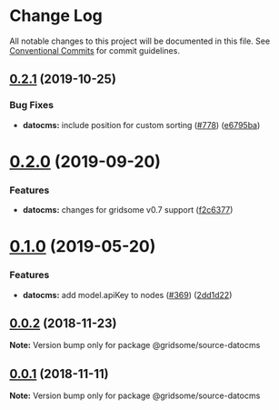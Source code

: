 # Change Log

All notable changes to this project will be documented in this file.
See [Conventional Commits](https://conventionalcommits.org) for commit guidelines.

## [0.2.1](https://github.com/gridsome/gridsome/tree/master/packages/source-datocms/compare/@gridsome/source-datocms@0.2.0...@gridsome/source-datocms@0.2.1) (2019-10-25)


### Bug Fixes

* **datocms:** include position for custom sorting ([#778](https://github.com/gridsome/gridsome/tree/master/packages/source-datocms/issues/778)) ([e6795ba](https://github.com/gridsome/gridsome/tree/master/packages/source-datocms/commit/e6795ba))





# [0.2.0](https://github.com/gridsome/gridsome/tree/master/packages/source-datocms/compare/@gridsome/source-datocms@0.1.0...@gridsome/source-datocms@0.2.0) (2019-09-20)


### Features

* **datocms:** changes for gridsome v0.7 support ([f2c6377](https://github.com/gridsome/gridsome/tree/master/packages/source-datocms/commit/f2c6377))





# [0.1.0](https://github.com/gridsome/gridsome/tree/master/packages/source-datocms/compare/@gridsome/source-datocms@0.0.2...@gridsome/source-datocms@0.1.0) (2019-05-20)


### Features

* **datocms:** add model.apiKey to nodes ([#369](https://github.com/gridsome/gridsome/tree/master/packages/source-datocms/issues/369)) ([2dd1d22](https://github.com/gridsome/gridsome/tree/master/packages/source-datocms/commit/2dd1d22))







<a name="0.0.2"></a>
## [0.0.2](https://github.com/gridsome/gridsome/compare/@gridsome/source-datocms@0.0.1...@gridsome/source-datocms@0.0.2) (2018-11-23)

**Note:** Version bump only for package @gridsome/source-datocms


<a name="0.0.1"></a>
## [0.0.1](https://github.com/gridsome/gridsome/compare/142896c2454016dc989a7872faffec7263fc658c...@gridsome/source-datocms@0.0.1) (2018-11-11)

**Note:** Version bump only for package @gridsome/source-datocms
